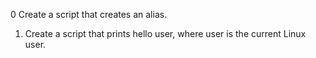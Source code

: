 0 Create a script that creates an alias.
1. Create a script that prints hello user, where user is the current Linux user.
